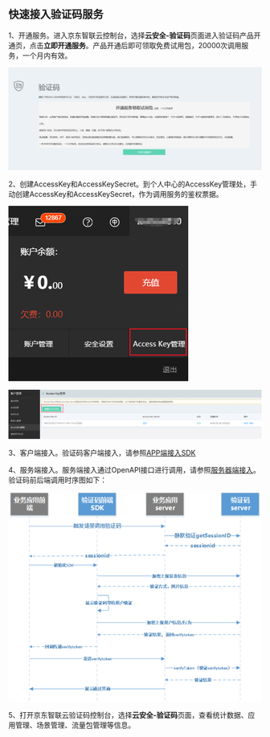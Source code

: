 ## **快速接入验证码服务**

1、开通服务。进入京东智联云控制台，选择**云安全-验证码**页面进入验证码产品开通页，点击**立即开通服务**。产品开通后即可领取免费试用包，20000次调用服务，一个月内有效。

  ![img](../../../../image/Captcha/free-traffic-package.png) 

2、创建AccessKey和AccessKeySecret。到个人中心的AccessKey管理处，手动创建AccessKey和AccessKeySecret，作为调用服务的鉴权票据。

![img](../../../../image/Captcha/AK-management.png)

![img](../../../../image/Captcha/creat-AK-SK.png)

3、客户端接入。验证码客户端接入，请参照[APP端接入SDK](https://docs.jdcloud.com/cn/captcha/androidsdk)

4、服务端接入。服务端接入通过OpenAPI接口进行调用，请参照[服务器端接入](https://docs.jdcloud.com/cn/captcha/getSessionId)。验证码前后端调用时序图如下：

![img](../../../../image/Captcha/work.png)

5、打开京东智联云验证码控制台，选择**云安全-验证码**页面，查看统计数据、应用管理、场景管理、流量包管理等信息。





